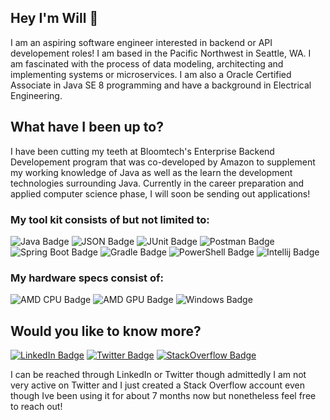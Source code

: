 ## Hey I'm Will 👋
I am an aspiring software engineer interested in backend or API developement roles! I am based in the Pacific Northwest in Seattle, WA. I am fascinated with the 
process of data modeling, architecting and implementing systems or microservices. I am also a Oracle Certified Associate in Java SE 8 programming and have a background 
in Electrical Engineering.

## What have I been up to? 
I have been cutting my teeth at Bloomtech's Enterprise Backend Developement program that was co-developed by Amazon to supplement my working knowledge of Java as well as 
the learn the development technologies surrounding Java. Currently in the career preparation and applied computer science phase, I will soon be sending out applications!

### My tool kit consists of but not limited to:

![Java Badge](https://img.shields.io/badge/Java-ED8B00?style=for-the-badge&logo=java&logoColor=white)
![JSON Badge](https://img.shields.io/badge/json-5E5C5C?style=for-the-badge&logo=json&logoColor=white)
![JUnit Badge](https://img.shields.io/badge/Junit5-25A162?style=for-the-badge&logo=junit5&logoColor=white)
![Postman Badge](https://img.shields.io/badge/Postman-FF6C37?style=for-the-badge&logo=Postman&logoColor=white)
![Spring Boot Badge](https://img.shields.io/badge/Spring_Boot-F2F4F9?style=for-the-badge&logo=spring-boot)
![Gradle Badge](https://img.shields.io/badge/gradle-02303A?style=for-the-badge&logo=gradle&logoColor=white)
![PowerShell Badge](https://img.shields.io/badge/powershell-5391FE?style=for-the-badge&logo=powershell&logoColor=white)
![Intellij Badge](https://img.shields.io/badge/IntelliJ_IDEA-000000.svg?style=for-the-badge&logo=intellij-idea&logoColor=white)

### My hardware specs consist of:

![AMD CPU Badge](https://img.shields.io/badge/AMD%20Ryzen_7_3700X-ED1C24?style=for-the-badge&logo=amd&logoColor=white)
![AMD GPU Badge](https://img.shields.io/badge/AMD%20Radeon_RX_5700_XT-ED1C24?style=for-the-badge&logo=amd&logoColor=white)
![Windows Badge](https://img.shields.io/badge/Windows-0078D6?style=for-the-badge&logo=windows&logoColor=white)

## Would you like to know more? 
[![LinkedIn Badge](https://img.shields.io/badge/LinkedIn-0077B5?style=for-the-badge&logo=linkedin&logoColor=white)](https://www.linkedin.com/in/williamkim76) 
[![Twitter Badge](https://img.shields.io/badge/Twitter-1DA1F2?style=for-the-badge&logo=twitter&logoColor=white)](https://twitter.com/wilk_im)
[![StackOverflow Badge](https://img.shields.io/badge/Stack_Overflow-FE7A16?style=for-the-badge&logo=stack-overflow&logoColor=white)](https://stackoverflow.com/users/19312101/willkim76)

I can be reached through LinkedIn or Twitter though admittedly I am not very active on Twitter and I just created a Stack Overflow account even though Ive been using it 
for about 7 months now but nonetheless feel free to reach out! 


<!-- <img align="left" src="https://user-images.githubusercontent.com/92899817/144738213-88067883-f6b6-4a8a-909a-03df3936c722.png">
<div> 
 "The only true wisdom is knowing you know nothing." - Socrates
</div><br> -->
